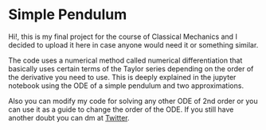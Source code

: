 # Simple Pendulum
Hi!, this is my final project for the course of Classical Mechanics and I decided to upload it here in case anyone would need it or something similar.

The code uses a numerical method called numerical differentiation that basically uses certain terms of the Taylor series depending on the order of the derivative you need to use. This is deeply explained in the jupyter notebook using the ODE of a simple pendulum and two approximations. 

Also you can modify my code for solving any other ODE of 2nd order or you can use it as a guide to change the order of the ODE.
If you still have another doubt you can dm at [Twitter](https://twitter.com/zaphkieled).
